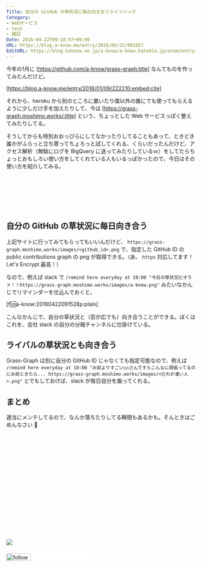 ```yaml
---
Title: 自分の GitHub の草状況に毎日向き合うライフハック
Category:
- Webサービス
- tech
- 雑記
Date: 2016-04-22T09:18:57+09:00
URL: https://blog.a-know.me/entry/2016/04/22/091857
EditURL: https://blog.hatena.ne.jp/a-know/a-know.hateblo.jp/atom/entry/6653812171392431064
---
```


今年の1月に [https://github.com/a-know/grass-graph:title] なんてものを作ってみたんだけど。




[https://blog.a-know.me/entry/2016/01/09/222210:embed:cite]




それから、heroku から別のところに置いたり僕以外の誰にでも使ってもらえるように少しだけ手を加えたりして、今は [https://grass-graph.moshimo.works/:title] という、ちょっとした Web サービスっぽく整えてみたりしてる。



そうしてからも特別おおっぴらにしてなかったりしてることもあって、ときどき誰かがふらっと立ち寄ってちょろっと試してくれる、くらいだったんだけど、アクセス解析（無駄にログを BigQuery に送ってみたりしているｗ）をしてたらちょっとおもしろい使い方をしてくれている人もいるっぽかったので、今日はその使い方を紹介してみる。


<!-- more -->


<script async src="//pagead2.googlesyndication.com/pagead/js/adsbygoogle.js"></script>
<!-- article-top -->
<ins class="adsbygoogle"
     style="display:inline-block;width:728px;height:90px"
     data-ad-client="ca-pub-3463034538369189"
     data-ad-slot="8367620130"></ins>
<script>
(adsbygoogle = window.adsbygoogle || []).push({});
</script>


## 自分の GitHub の草状況に毎日向き合う

上記サイトに行ってみてもらってもいいんだけど、 `https://grass-graph.moshimo.works/images/<github_id>.png` で、指定した GitHub ID の public contributions graph の png が取得できる。（あ、 `https` 対応してます！ Let's Encrypt 最高！）


なので、例えば slack で `/remind here everyday at 10:00 "今日の草状況だオラァ！！https://grass-graph.moshimo.works/images/a-know.png"` みたいなかんじでリマインダーを仕込んでおくと、


[f:id:a-know:20160422091528p:plain]


こんなかんじで、自分の草状況と（否が応でも）向き合うことができる。ぼくはこれを、会社 slack の自分の分報チャンネルに仕掛けている。


## ライバルの草状況とも向き合う

Grass-Graph は別に自分の GitHub ID じゃなくても指定可能なので、例えば `/remind here everyday at 10:00 "お前よりすごい○○さんですらこんなに頑張ってるのにお前ときたら... https://grass-graph.moshimo.works/images/<だれか凄い人>.png"` とでもしておけば、slack が毎日自分を煽ってくれる。


## まとめ

適当にメンテしてるので、なんか落ちたりしてる瞬間もあるかも。そんときはごめんなさい :bow:


<div>
<br>
<script async src="//pagead2.googlesyndication.com/pagead/js/adsbygoogle.js"></script>
<!-- article-bottom2 -->
<ins class="adsbygoogle"
     style="display:inline-block;width:300px;height:250px"
     data-ad-client="ca-pub-3463034538369189"
     data-ad-slot="5274552934"></ins>
<script>
(adsbygoogle = window.adsbygoogle || []).push({});
</script>

<a href="http://bit.ly/grass-graph" target='blank' rel="nofollow"><img src="https://cdn-ak.f.st-hatena.com/images/fotolife/a/a-know/20170405/20170405220342.png"></a>
<br>
</div>

<div>
<a href='http://cloud.feedly.com/#subscription%2Ffeed%2Fhttp%3A%2F%2Fblog.a-know.me%2Ffeed'  target='blank'><img id='feedlyFollow' src='//s3.feedly.com/img/follows/feedly-follow-rectangle-volume-small_2x.png' alt='follow us in feedly' width='65' height='20'></a>



<iframe src="//blog.hatena.ne.jp/a-know/a-know.hateblo.jp/subscribe/iframe" allowtransparency="true" frameborder="0" scrolling="no" width="150" height="28"></iframe>
</div>
